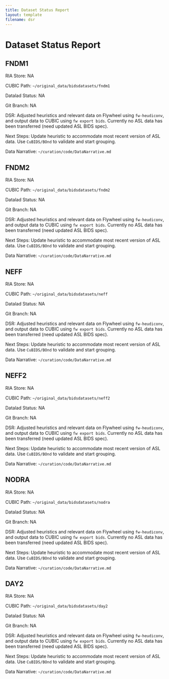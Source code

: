 ```yaml
---
title: Dataset Status Report
layout: template
filename: dsr
--- 
```


# Dataset Status Report

## FNDM1 

RIA Store: NA

CUBIC Path: `~/original_data/bidsdatasets/fndm1`

Datalad Status: NA

Git Branch: NA

DSR: Adjusted heuristics and relevant data on Flywheel using `fw-heudiconv`, and output data to CUBIC using `fw export bids`. Currently no ASL data has been transferred (need updated ASL BIDS spec).

Next Steps: Update heuristic to accommodate most recent version of ASL data. Use `CuBIDS/BOnd` to validate and start grouping.

Data Narrative: `~/curation/code/DataNarrative.md`

## FNDM2

RIA Store: NA

CUBIC Path: `~/original_data/bidsdatasets/fndm2`

Datalad Status: NA

Git Branch: NA

DSR: Adjusted heuristics and relevant data on Flywheel using `fw-heudiconv`, and output data to CUBIC using `fw export bids`. Currently no ASL data has been transferred (need updated ASL BIDS spec).

Next Steps: Update heuristic to accommodate most recent version of ASL data. Use `CuBIDS/BOnd` to validate and start grouping.

Data Narrative: `~/curation/code/DataNarrative.md`

## NEFF

RIA Store: NA

CUBIC Path: `~/original_data/bidsdatasets/neff`

Datalad Status: NA

Git Branch: NA

DSR: Adjusted heuristics and relevant data on Flywheel using `fw-heudiconv`, and output data to CUBIC using `fw export bids`. Currently no ASL data has been transferred (need updated ASL BIDS spec).

Next Steps: Update heuristic to accommodate most recent version of ASL data. Use `CuBIDS/BOnd` to validate and start grouping.

Data Narrative: `~/curation/code/DataNarrative.md`

## NEFF2

RIA Store: NA

CUBIC Path: `~/original_data/bidsdatasets/neff2`

Datalad Status: NA

Git Branch: NA

DSR: Adjusted heuristics and relevant data on Flywheel using `fw-heudiconv`, and output data to CUBIC using `fw export bids`. Currently no ASL data has been transferred (need updated ASL BIDS spec).

Next Steps: Update heuristic to accommodate most recent version of ASL data. Use `CuBIDS/BOnd` to validate and start grouping.

Data Narrative: `~/curation/code/DataNarrative.md`

## NODRA

RIA Store: NA

CUBIC Path: `~/original_data/bidsdatasets/nodra`

Datalad Status: NA

Git Branch: NA

DSR: Adjusted heuristics and relevant data on Flywheel using `fw-heudiconv`, and output data to CUBIC using `fw export bids`. Currently no ASL data has been transferred (need updated ASL BIDS spec).

Next Steps: Update heuristic to accommodate most recent version of ASL data. Use `CuBIDS/BOnd` to validate and start grouping.

Data Narrative: `~/curation/code/DataNarrative.md`

## DAY2

RIA Store: NA

CUBIC Path: `~/original_data/bidsdatasets/day2`

Datalad Status: NA

Git Branch: NA

DSR: Adjusted heuristics and relevant data on Flywheel using `fw-heudiconv`, and output data to CUBIC using `fw export bids`. Currently no ASL data has been transferred (need updated ASL BIDS spec).

Next Steps: Update heuristic to accommodate most recent version of ASL data. Use `CuBIDS/BOnd` to validate and start grouping.

Data Narrative: `~/curation/code/DataNarrative.md`
